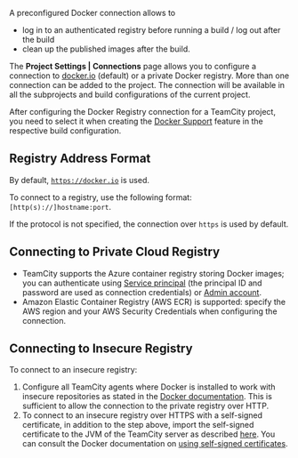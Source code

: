[//]: # (title: Configuring Connections to Docker)
[//]: # (auxiliary-id: Configuring Connections to Docker)

A preconfigured Docker connection allows to
* log in to an authenticated registry before running a build / log out after the build 
* clean up the published images after the build.

<chunk include-id="docker-connection">

The __Project Settings | Connections__ page allows you to configure a connection to [docker.io](http://docker.io/) (default) or a private Docker registry. More than one connection can be added to the project. The connection will be available in all the subprojects and build configurations of the current project.

After configuring the Docker Registry connection for a TeamCity project, you need to select it when creating the [Docker Support](docker-support.md) feature in the respective build configuration.

## Registry Address Format

By default, [`https://docker.io`](https://docker.io/) is used.

To connect to a registry, use the following format: `[http(s)://]hostname:port`.

If the protocol is not specified, the connection over `https` is used by default.

## Connecting to Private Cloud Registry

* TeamCity supports the Azure container registry storing Docker images; you can authenticate using [Service principal](https://docs.microsoft.com/en-us/azure/container-registry/container-registry-authentication#service-principal) (the principal ID and password are used as connection credentials) or [Admin account](https://docs.microsoft.com/en-us/azure/container-registry/container-registry-authentication#admin-account).
* Amazon Elastic Container Registry (AWS ECR) is supported: specify the AWS region and your AWS Security Credentials when configuring the connection.

## Connecting to Insecure Registry

To connect to an insecure registry:
1. Configure all TeamCity agents where Docker is installed to work with insecure repositories as stated in the [Docker documentation](https://docs.docker.com/registry/insecure/#deploying-a-plain-http-registry). This is sufficient to allow the connection to the private registry over HTTP.
2. To connect to an insecure registry over HTTPS with a self-signed certificate, in addition to the step above, import the self-signed certificate to the JVM of the TeamCity server as described [here](using-https-to-access-teamcity-server.md#Configuring+client+JVM+for+trusting+server+certificate). You can consult the Docker documentation on [using self-signed certificates](https://docs.docker.com/registry/insecure/#using-self-signed-certificates). 

</chunk> 
